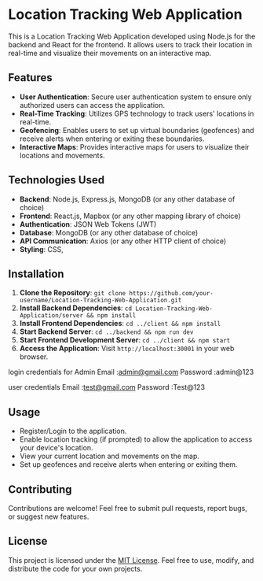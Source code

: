 

# Location Tracking Web Application

This is a Location Tracking Web Application developed using Node.js for the backend and React for the frontend. It allows users to track their location in real-time and visualize their movements on an interactive map.

## Features
- **User Authentication**: Secure user authentication system to ensure only authorized users can access the application.
- **Real-Time Tracking**: Utilizes GPS technology to track users' locations in real-time.
- **Geofencing**: Enables users to set up virtual boundaries (geofences) and receive alerts when entering or exiting these boundaries.
- **Interactive Maps**: Provides interactive maps for users to visualize their locations and movements.

## Technologies Used
- **Backend**: Node.js, Express.js, MongoDB (or any other database of choice)
- **Frontend**: React.js, Mapbox (or any other mapping library of choice)
- **Authentication**: JSON Web Tokens (JWT)
- **Database**: MongoDB (or any other database of choice)
- **API Communication**: Axios (or any other HTTP client of choice)
- **Styling**: CSS,
## Installation
1. **Clone the Repository**: `git clone https://github.com/your-username/Location-Tracking-Web-Application.git`
2. **Install Backend Dependencies**: `cd Location-Tracking-Web-Application/server && npm install`
3. **Install Frontend Dependencies**: `cd ../client && npm install`
4. **Start Backend Server**: `cd ../backend && npm run dev`
5. **Start Frontend Development Server**: `cd ../client && npm start`
6. **Access the Application**: Visit `http://localhost:30001` in your web browser.

login credentials for Admin 
Email :admin@gmail.com
Password :admin@123

 user credentials
 Email :test@gmail.com
Password :Test@123

## Usage
- Register/Login to the application.
- Enable location tracking (if prompted) to allow the application to access your device's location.
- View your current location and movements on the map.
- Set up geofences and receive alerts when entering or exiting them.

## Contributing
Contributions are welcome! Feel free to submit pull requests, report bugs, or suggest new features.

## License
This project is licensed under the [MIT License](LICENSE). Feel free to use, modify, and distribute the code for your own projects.
